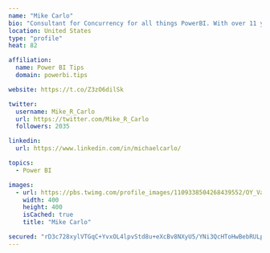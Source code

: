 ```yaml
---
name: "Mike Carlo"
bio: "Consultant for Concurrency for all things PowerBI. With over 11 years of data experience I'm making waves by deploying PowerBI into local Milwaukee Companies."
location: United States
type: "profile"
heat: 82

affiliation:
  name: Power BI Tips
  domain: powerbi.tips

website: https://t.co/Z3zO6dilSk

twitter:
  username: Mike_R_Carlo
  url: https://twitter.com/Mike_R_Carlo
  followers: 2035

linkedin:
  url: https://www.linkedin.com/in/michaelcarlo/

topics:
  - Power BI

images:
  - url: https://pbs.twimg.com/profile_images/1109338504268439552/OY_Va867_400x400.jpg
    width: 400
    height: 400
    isCached: true
    title: "Mike Carlo"

secured: "rD3c728xylVTGqC+YvxOL4lpvStd8u+eXcBv8NXyU5/YNi3QcHToHwBebRULpYHd9jWjMHU/FX7W4kAyF3zMTY2RNl1Q2MRFM/PhgZ1SsSyf7IGabsMHtje6CtYy1du/LjXOJs1W5PuhT3Rpe0DAtjoaFItIrW02YG9MfH42ut7lS3DyXRaWr5RWe11jhu9EJMFyg6Xo3BeQgC5kUP/exQEtbi0VKbuSF/gu4FCX+h8vPogmjc5CKnlO7aBWg2tiFQGDEz1AxRVNf1xp5MBONKvfG5BbAH83dARE1zPc6eag473BcbTYoA/h7LN4F+pPYUbjGmZs2tQocaPsmcr9M2kaZyRemJ7HOFp669VVx668pU99BYEACEuNJwwJGWLaW7lA7wIipYD+L4NNoDWIBukuuJdcaB683DmjBdfarJA=;Y2KTHhfxz8KzNdL65ikUVw=="
---
```


